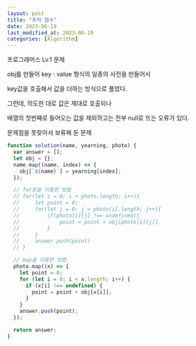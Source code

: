 ```yaml
---
layout: post
title: "추억 점수"
date: 2023-06-19
last_modified_at: 2023-06-19
categories: [Algorithm]
---
```


프로그래머스 Lv.1 문제

obj를 만들어 key : value 형식의 일종의 사전을 만들어서

key값을 호출해서 값을 더하는 방식으로 풀었다.

그런데, 의도한 대로 값은 제대로 호출되나

배열의 첫번째로 들어오는 값을 제외하고는 전부 null로 뜨는 오류가 있다.

문제점을 못찾아서 보류해 둔 문제

```js
function solution(name, yearning, photo) {
  var answer = [];
  let obj = {};
  name.map((name, index) => {
    obj[`${name}`] = yearning[index];
  });

  // for문을 이용한 방법
  // for(let i = 0; i < photo.length; i++){
  //     let point = 0;
  //     for(let j = 0; j < photo[i].length; j++){
  //         if(photo[i][j] !== undefined){
  //             point = point + obj[photo[i][j]]
  //         }
  //     }
  //     answer.push(point)
  // }

  // map을 이용한 방법
  photo.map((x) => {
    let point = 0;
    for (let i = 0; i < x.length; i++) {
      if (x[i] !== undefined) {
        point = point + obj[x[i]];
      }
    }
    answer.push(point);
  });

  return answer;
}
```
